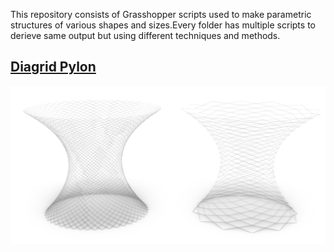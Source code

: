 This repository consists of Grasshopper scripts used to make parametric structures of various shapes and sizes.Every folder has multiple scripts to derieve same output but using different techniques and methods.

## [Diagrid Pylon](https://github.com/sanatladkat/RhinoGH/tree/main/Pylon)
![Pylon](Pylon/Parametric_Pylon.jpg)
